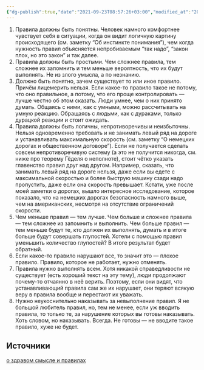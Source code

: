 ```yaml
---
{"dg-publish":true,"date":"2021-09-23T08:57:26+03:00","modified_at":"2022-05-30T19:09:03+03:00","permalink":"/articles/pravila-sostavleniya-pravil/","dgPassFrontmatter":true}
---
```



1. Правила должны быть понятны. Человек намного комфортнее чувствует себя в ситуации, когда он видит логичную картину происходящего (см. заметку “Об инстинкте понимания”), чем когда нужность правил объясняется непробиваемым “так надо”, “закон плох, но это закон” и так далее.
2. Правила должны быть простыми. Чем сложнее правила, тем сложнее их запомнить и тем меньше вероятность, что их будут выполнять. Не из злого умысла, а по незнанию.
3. Должно быть понятно, зачем существует то или иное правило. Причём лицемерить нельзя. Если какое-то правило такое не потому, что оно правильное, а потому, что его проще контролировать — лучше честно об этом сказать. Люди умнее, чем о них принято думать. Общаясь с ними, как с умными, можно рассчитывать на умную реакцию. Обращаясь с людьми, как с дураками, только дурацкой реакции и стоит ожидать.
4. Правила должны быть логичны, непротиворечивы и неизбыточны. Нельзя одновременно требовать и не занимать левый ряд на дороге и устанавливать максимальную скорость (см. заметку “О немецких дорогах и общественном договоре”). Если не получается сделать совсем непротиворечивую систему (а это не получится никогда, см. ниже про теорему Гёделя о неполноте), стоит чётко указать главенство правил друг над другом. Например, сказать, что занимать левый ряд на дороге нельзя, даже если вы едете с максимальной скоростью и более быструю машину сзади надо пропустить, даже если она скорость превышает. Кстати, уже после моей заметки о дорогах, вышло интересное исследование, которое показало, что на немецких дорогах безопасность намного выше, чем на американских, несмотря на отсутствие ограничений скорости.
5. Чем меньше правил — тем лучше. Чем больше и сложнее правила — тем сложнее из запомнить и выполнить. Чем больше правил — тем меньше будут те, кто должен их выполнять, думать и в итоге больше будут совершать глупостей. Хотели с помощью правил уменьшить количество глупостей? В итоге результат будет обратный.
6. Если какое-то правило нарушают все, то значит это — плохое правило. Правило, которое не работает, нужно отменять.
7. Правила нужно выполнять всем. Хотя никакой справедливости не существует (есть хороший текст на эту тему), люди продолжают почему-то отчаянно в неё верить. Поэтому, если они видят, что устанавливающий правила сам же их нарушает, они теряют всякую веру в правила вообще и перестают их уважать.
8. Нужно неукоснительно наказывать за невыполнение правил. Я не большой любитель правил, но, тем не менее, если уж вводить правила, то только те, за нарушение которых вы готовы наказывать. Хоть словом, но наказывать. Всегда. Не готовы — не вводите такое правило, хуже не будет.

## Источники

[о здравом смысле и правилах](https://medium.com/russian/%D0%BE-%D0%B7%D0%B4%D1%80%D0%B0%D0%B2%D0%BE%D0%BC-%D1%81%D0%BC%D1%8B%D1%81%D0%BB%D0%B5-%D0%B8-%D0%BF%D1%80%D0%B0%D0%B2%D0%B8%D0%BB%D0%B0%D1%85-8d11be9bd9d3)
